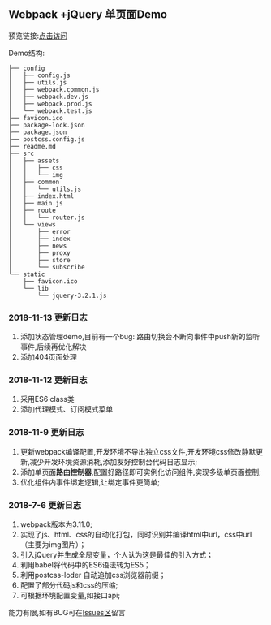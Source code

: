 ## Webpack +jQuery 单页面Demo 

预览链接:[点击访问](https://www.haohome.top/webpack-spa/)

Demo结构:

```shell
├── config
│   ├── config.js
│   ├── utils.js
│   ├── webpack.common.js
│   ├── webpack.dev.js
│   ├── webpack.prod.js
│   └── webpack.test.js
├── favicon.ico
├── package-lock.json
├── package.json
├── postcss.config.js
├── readme.md
├── src
│   ├── assets
│   │   ├── css
│   │   └── img
│   ├── common
│   │   └── utils.js
│   ├── index.html
│   ├── main.js
│   ├── route
│   │   └── router.js
│   └── views
│       ├── error
│       ├── index
│       ├── news
│       ├── proxy
│       ├── store
│       └── subscribe
└── static
    ├── favicon.ico
    └── lib
        └── jquery-3.2.1.js
```

### 2018-11-13 更新日志

1. 添加状态管理demo,目前有一个bug: 路由切换会不断向事件中push新的监听事件,后续再优化解决
2. 添加404页面处理

### 2018-11-12 更新日志

1. 采用ES6 class类
2. 添加代理模式、订阅模式菜单

### 2018-11-9 更新日志

1. 更新webpack编译配置,开发环境不导出独立css文件,开发环境css修改静默更新,减少开发环境资源消耗,添加友好控制台代码日志显示;
2. 添加单页面**路由控制器**,配置好路径即可实例化访问组件,实现多级单页面控制;
3. 优化组件内事件绑定逻辑,让绑定事件更简单;

### 2018-7-6 更新日志

1. webpack版本为3.11.0;
2. 实现了js、html、css的自动化打包，同时识别并编译html中url，css中url（主要为img图片）；
3. 引入jQuery并生成全局变量，个人认为这是最佳的引入方式；
4. 利用babel将代码中的ES6语法转为ES5；
5. 利用postcss-loder 自动追加css浏览器前缀；
6. 配置了部分代码js和css的压缩;
7. 可根据环境配置变量,如接口api;

能力有限,如有BUG可在[Issues区](https://github.com/yifoo/webpack-demo/issues)留言
